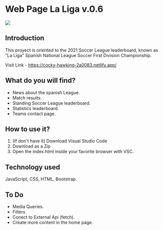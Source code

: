 # Web Page La Liga v.0.6
![](https://3.bp.blogspot.com/-1qEcPRC-KBo/WUl1wcwyoHI/AAAAAAAC1VY/LrRDlTvmAFs-aqkTJvPXe6wZesGWZMAngCLcBGAs/s1600/laliga-santander-h-16-9.jpg)
## Introduction 
This proyect is oriented to the 2021 Soccer League leaderboard, known as "La Liga" Spanish National League Soccer First Division Championship.

Visit Link - https://cocky-hawking-2a0083.netlify.app/
## What do you will find?
- News about the spanish League.
- Match results. 
- Standing Soccer League leaderboard.
- Statistics leaderboard.
- Teams contact page.

## How to use it?

1. (If don't have it) Download  Visual Studio Code
2. Download as a Zip
3. Open the index.html inside your favorite browser with VSC.

## Technology used

JavaScript, 
CSS, 
HTML,
Bootstrap.

## To Do
- Media Queries.
- Filters
- Conect to External Api (fetch).
- Create more content in the home page.
